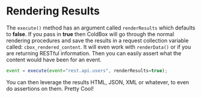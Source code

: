 # Rendering Results

The `execute()` method has an argument called `renderResults` which defaults to **false**. If you pass in **true** then ColdBox will go through the normal rendering procedures and save the results in a request collection variable called: `cbox_rendered_content`. It will even work with `renderData()` or if you are returning RESTful information. Then you can easily assert what the content would have been for an event.

```js
event = execute(event="rest.api.users", renderResults=true);
```

You can then leverage the results HTML, JSON, XML or whatever, to even do assertions on them. Pretty Cool!
